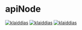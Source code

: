 # apiNode

[![klaiddias](https://circleci.com/gh/klaiddias/apiNode.svg?style=shield)](https://circleci.com/gh/kaiddias/apiNode) 
[![klaiddias](https://img.shields.io/github/license/klaiddias/apiNode.svg?style=shield)](https://raw.githubusercontent.com/klaiddias/apiNode/master/LICENSE) 
[![klaiddias](https://snyk.io/test/github/klaiddias/apiNode/badge.svg?targetFile=package.json)](https://snyk.io/test/github/klaiddias/apiNode?targetFile=package.json)
